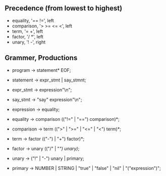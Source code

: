 ## Precedence (from lowest to highest)
- equality, '== !=', left
- comparison, '> >= <= <', left
- term, '= +', left
- factor, '/ *', left
- unary, '! -', right

## Grammer, Productions
- program     -> statement* EOF;
- statement   -> expr_stmt | say_stmnt;
- expr_stmt   -> expression"\n";
- say_stmt    -> "say" expression"\n";

- expression  -> equality;
- equality    -> comparison (("!=" | "==") comparison)*;
- comparison  -> term ((">" | ">=" | "<=" | "<") term)*;
- term        -> factor (("-") | "+") factor)*;
- factor      -> unary (("/" | "*") unary)*;
- unary       -> ("!" | "-") unary | primary;
- primary     -> NUMBER | STRING | "true" | "false" | "nil" | "("expression")";

